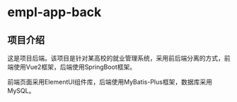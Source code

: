 # empl-app-back

## 项目介绍

这是项目后端。该项目是针对某高校的就业管理系统，采用前后端分离的方式，前端使用Vue2框架，后端使用SpringBoot框架。

前端页面采用ElementUI组件库，后端使用MyBatis-Plus框架，数据库采用MySQL。
